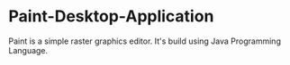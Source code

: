 # Paint-Desktop-Application
Paint is a simple raster graphics editor. It's build using Java Programming Language.

